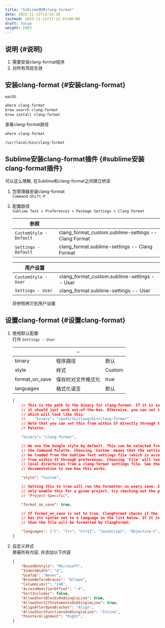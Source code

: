```yaml
---
title: "Sublime使用clang-format"
date: 2023-11-11T14:53:10
lastmod: 2023-11-11T17:12:31+08:00
draft: false
weight: 2003
---
```


## 说明 {#说明}

1.  需要安装clang-format程序 <br/>
2.  对所有项目生效 <br/>


## 安装clang-format {#安装clang-format}

`macOS` <br/>

```bash
where clang-format
brew search clang-format
brew install clang-format
```

查看clang-format路径 <br/>

```bash
where clang-format      
```

```text
/usr/local/bin/clang-format
```


## Sublime安装clang-format插件 {#sublime安装clang-format插件}

可以这么理解, 在Sublime和clang-format之间建立桥梁 <br/>

1.  包管理器安装clang-format <br/>
    `Command-Shift-P` <br/>
2.  配置路径 <br/>
    `Sublime Text > Preferences > Package Settings > Clang Format` <br/>
    
    | 参照                    |                                                      |
    |-----------------------|------------------------------------------------------|
    | `CustomStyle - Default` | clang_format_custom.sublime-settings -- Clang Format |
    | `Settings - Default`    | clang_format.sublime-settings -- Clang Format        |
    
    | 用户设置             |                                              |
    |------------------|----------------------------------------------|
    | `CustomStyle - User` | clang_format_custom.sublime-settings -- User |
    | `Settings - User`    | clang_format.sublime-settings -- User        |
    
    将参照拷贝到用户设置 <br/>


## 设置clang-format {#设置clang-format}

1.  使用默认配置 <br/>
    打开 `Settings - User` <br/>
    
    |                | -         |        |
    |----------------|-----------|--------|
    | binary         | 程序路径  | 默认   |
    | style          | 样式      | Custom |
    | format_on_save | 保存时对文件格式化 | true   |
    | languages      | 格式化语言 | 默认   |
    
    ```json
    {
        // This is the path to the binary for clang-format. If it is in your path,
        // it should just work out-of-the-box. Otherwise, you can set the full path,
        // which will look like this: 
        //    "binary": "/path/to/clang/bin/clang-format"
        // Note that you can set this from within ST directly through the Command
        // Palette. 
    
        "binary": "clang-format",
    
        // We use the Google style by default. This can be selected from ST using
        // the Command Palette. Choosing 'Custom' means that the settings will
        // be loaded from the Sublime Text settings file (which is accessed
        // from within ST through preferences. Choosing 'File' will look in the 
        // local directories from a clang-format settings file. See the clang-format
        // documentation to see how this works. 
    
        "style": "Custom",
    
        // Setting this to true will run the formatter on every save. If you want to
        // only enable this for a given project, try checking out the package
        // "Project-Specific".
    
        "format_on_save": true,
    
        // If format_on_save is set to true, ClangFormat checks if the current file
        // has its syntax set to a language in the list below. If it is in the list,
        // then the file will be formatted by ClangFormat.
    
        "languages": ["C", "C++", "C++11", "JavaScript", "Objective-C", "Objective-C++"]
    }
    ```
2.  自定义样式 <br/>
    屏蔽所有内容, 并添加以下内容 <br/>
    ```json
    {
        "BasedOnStyle": "Microsoft",
        "IndentWidth": "4",
        "UseTab": "Never",
        "BreakBeforeBraces": "Allman",
        "ColumnLimit": "140",
        "AccessModifierOffset": "-4",
        "SortIncludes": false,
        "AllowShortBlocksOnASingleLine": true,
        "AllowShortIfStatementsOnASingleLine": true,
        "AlignAfterOpenBracket": "Align",
        "AllowShortFunctionsOnASingleLine": "Inline",
        "PointerAlignment": "Right",
    }
    ```

